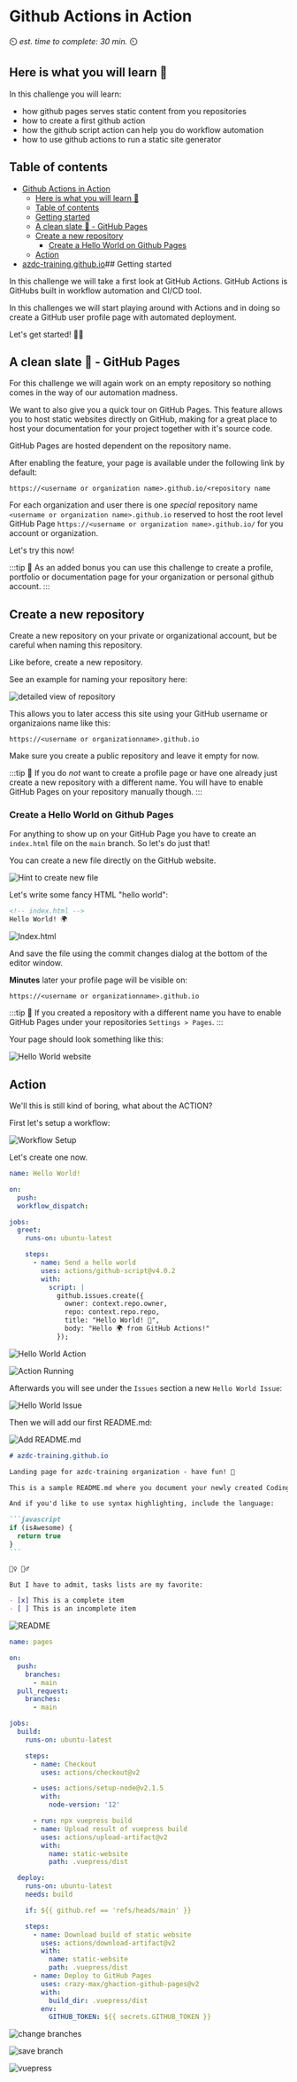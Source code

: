 # Github Actions in Action

⏲️ _est. time to complete: 30 min._ ⏲️

## Here is what you will learn 🎯

In this challenge you will learn:

- how github pages serves static content from you repositories
- how to create a first github action
- how the github script action can help you do workflow automation
- how to use github actions to run a static site generator

## Table of contents

- [Github Actions in Action](#github-actions-in-action)
  - [Here is what you will learn 🎯](#here-is-what-you-will-learn-)
  - [Table of contents](#table-of-contents)
  - [Getting started](#getting-started)
  - [A clean slate 🧻 - GitHub Pages](#a-clean-slate----github-pages)
  - [Create a new repository](#create-a-new-repository)
    - [Create a Hello World on Github Pages](#create-a-hello-world-on-github-pages)
  - [Action](#action)
- [azdc-training.github.io](#azdc-traininggithubio)## Getting started

In this challenge we will take a first look at GitHub Actions. GitHub Actions is
GitHubs built in workflow automation and CI/CD tool.

In this challenges we will start playing around with Actions and in doing so
create a GitHub user profile page with automated deployment.

Let's get started! 💪👩

## A clean slate 🧻 - GitHub Pages

For this challenge we will again work on an empty repository so nothing comes in
the way of our automation madness.

We want to also give you a quick tour on GitHub Pages. This feature allows you
to host static websites directly on GitHub, making for a great place to
host your documentation for your project together with it's source code.

GitHub Pages are hosted dependent on the repository name.

After enabling the feature, your page is available under the following link by default:

`https://<username or organization name>.github.io/<repository name`

For each organization and user there is one _special_ repository name `<username or organization name>.github.io` reserved to host the root level GitHub Page
`https://<username or organization name>.github.io/` for you account or
organization.

Let's try this now!

:::tip 📝
As an added bonus you can use this challenge to create a profile,
portfolio or documentation page for your organization or personal github
account.
:::

## Create a new repository

Create a new repository on your private or organizational account, but be careful when naming this repository.

Like before, create a new repository.

See an example for naming your repository here:

![detailed view of repository](./images/create-new-repository-2.png)

This allows you to later access this site using your GitHub username or
organizaions name like this:

`https://<username or organizationname>.github.io`

Make sure you create a public repository and leave it empty for now.

:::tip
📝 If you do _not_ want to create a profile page or have one already just
create a new repository with a different name. You will have to enable GitHub
Pages on your repository manually though.
:::

### Create a Hello World on Github Pages

For anything to show up on your GitHub Page you have to create an `index.html`
file on the `main` branch. So let's do just that!

You can create a new file directly on the GitHub website.

![Hint to create new file](./images/create-new-file.png)

Let's write some fancy HTML "hello world":

```html
<!-- index.html -->
Hello World! 🌍
```

![Index.html](./images/helloworldindexhtml.png)

And save the file using the commit changes dialog at the bottom of the
editor window.

**Minutes** later your profile page will be visible on:

`https://<username or organizationname>.github.io`

:::tip
📝 If you created a repository with a different name you have to enable
GitHub Pages under your repositories `Settings > Pages`.
:::

Your page should look something like this:

![Hello World website](./images/hello-world.png)

## Action

We'll this is still kind of boring, what about the ACTION?

First let's setup a workflow:

![Workflow Setup](./images/setupworkflow.png)

Let's create one now.

```yaml
name: Hello World!

on:
  push:
  workflow_dispatch:

jobs:
  greet:
    runs-on: ubuntu-latest

    steps:
      - name: Send a hello world
        uses: actions/github-script@v4.0.2
        with:
          script: |
            github.issues.create({
              owner: context.repo.owner,
              repo: context.repo.repo,
              title: "Hello World! 👋",
              body: "Hello 🌍 from GitHub Actions!"
            });
```

![Hello World Action](./images/helloworldaction.png)

![Action Running](./images/actionrunning.png)

Afterwards you will see under the `Issues` section a new `Hello World Issue`:

![Hello World Issue](./images/helloworldissue.png)

Then we will add our first README.md:

![Add README.md](./images/AddReadMe.png)

````md
# azdc-training.github.io

Landing page for azdc-training organization - have fun! 🚀

This is a sample README.md where you document your newly created Coding Dreams! 🧚‍♀️ 🧚‍♂️

And if you'd like to use syntax highlighting, include the language:

```javascript
if (isAwesome) {
  return true
}
```

🦸‍♀️ 🦸‍♂️

But I have to admit, tasks lists are my favorite:

- [x] This is a complete item
- [ ] This is an incomplete item
````

![README](./images/ReadMeSample.png)

```yml
name: pages

on:
  push:
    branches:
      - main
  pull_request:
    branches:
      - main

jobs:
  build:
    runs-on: ubuntu-latest

    steps:
      - name: Checkout
        uses: actions/checkout@v2

      - uses: actions/setup-node@v2.1.5
        with:
          node-version: '12'

      - run: npx vuepress build
      - name: Upload result of vuepress build
        uses: actions/upload-artifact@v2
        with:
          name: static-website
          path: .vuepress/dist

  deploy:
    runs-on: ubuntu-latest
    needs: build

    if: ${{ github.ref == 'refs/heads/main' }}

    steps:
      - name: Download build of static website
        uses: actions/download-artifact@v2
        with:
          name: static-website
          path: .vuepress/dist
      - name: Deploy to GitHub Pages
        uses: crazy-max/ghaction-github-pages@v2
        with:
          build_dir: .vuepress/dist
        env:
          GITHUB_TOKEN: ${{ secrets.GITHUB_TOKEN }}
```

![change branches](./images/changebranchesinpages.png)

![save branch](./images/changebranchessave.png)

![vuepress](./images/vuepressreadme.png)
